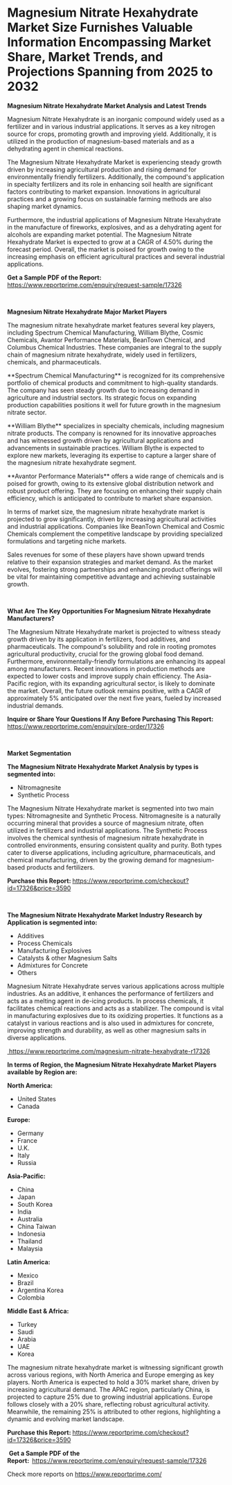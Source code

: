 <p><h1>Magnesium Nitrate Hexahydrate Market Size Furnishes Valuable Information Encompassing Market Share, Market Trends, and Projections Spanning from 2025 to 2032</h1></p><p><strong>Magnesium Nitrate Hexahydrate Market Analysis and Latest Trends</strong></p>
<p><p>Magnesium Nitrate Hexahydrate is an inorganic compound widely used as a fertilizer and in various industrial applications. It serves as a key nitrogen source for crops, promoting growth and improving yield. Additionally, it is utilized in the production of magnesium-based materials and as a dehydrating agent in chemical reactions.</p><p>The Magnesium Nitrate Hexahydrate Market is experiencing steady growth driven by increasing agricultural production and rising demand for environmentally friendly fertilizers. Additionally, the compound's application in specialty fertilizers and its role in enhancing soil health are significant factors contributing to market expansion. Innovations in agricultural practices and a growing focus on sustainable farming methods are also shaping market dynamics.</p><p>Furthermore, the industrial applications of Magnesium Nitrate Hexahydrate in the manufacture of fireworks, explosives, and as a dehydrating agent for alcohols are expanding market potential. The Magnesium Nitrate Hexahydrate Market is expected to grow at a CAGR of 4.50% during the forecast period. Overall, the market is poised for growth owing to the increasing emphasis on efficient agricultural practices and several industrial applications.</p></p>
<p><strong>Get a Sample PDF of the Report:&nbsp;</strong> <a href="https://www.reportprime.com/enquiry/request-sample/17326?utm_campaign=3178&utm_medium=2&utm_source=Github&utm_content=ia&utm_term=18032025&utm_id=magnesium-nitrate-hexahydrate">https://www.reportprime.com/enquiry/request-sample/17326</a></p>
<p>&nbsp;</p>
<p><strong>Magnesium Nitrate Hexahydrate Major Market Players</strong></p>
<p><p>The magnesium nitrate hexahydrate market features several key players, including Spectrum Chemical Manufacturing, William Blythe, Cosmic Chemicals, Avantor Performance Materials, BeanTown Chemical, and Columbus Chemical Industries. These companies are integral to the supply chain of magnesium nitrate hexahydrate, widely used in fertilizers, chemicals, and pharmaceuticals.</p><p>**Spectrum Chemical Manufacturing** is recognized for its comprehensive portfolio of chemical products and commitment to high-quality standards. The company has seen steady growth due to increasing demand in agriculture and industrial sectors. Its strategic focus on expanding production capabilities positions it well for future growth in the magnesium nitrate sector.</p><p>**William Blythe** specializes in specialty chemicals, including magnesium nitrate products. The company is renowned for its innovative approaches and has witnessed growth driven by agricultural applications and advancements in sustainable practices. William Blythe is expected to explore new markets, leveraging its expertise to capture a larger share of the magnesium nitrate hexahydrate segment.</p><p>**Avantor Performance Materials** offers a wide range of chemicals and is poised for growth, owing to its extensive global distribution network and robust product offering. They are focusing on enhancing their supply chain efficiency, which is anticipated to contribute to market share expansion.</p><p>In terms of market size, the magnesium nitrate hexahydrate market is projected to grow significantly, driven by increasing agricultural activities and industrial applications. Companies like BeanTown Chemical and Cosmic Chemicals complement the competitive landscape by providing specialized formulations and targeting niche markets.</p><p>Sales revenues for some of these players have shown upward trends relative to their expansion strategies and market demand. As the market evolves, fostering strong partnerships and enhancing product offerings will be vital for maintaining competitive advantage and achieving sustainable growth.</p></p>
<p>&nbsp;</p>
<p><strong>What Are The Key Opportunities For Magnesium Nitrate Hexahydrate Manufacturers?</strong></p>
<p><p>The Magnesium Nitrate Hexahydrate market is projected to witness steady growth driven by its application in fertilizers, food additives, and pharmaceuticals. The compound's solubility and role in rooting promotes agricultural productivity, crucial for the growing global food demand. Furthermore, environmentally-friendly formulations are enhancing its appeal among manufacturers. Recent innovations in production methods are expected to lower costs and improve supply chain efficiency. The Asia-Pacific region, with its expanding agricultural sector, is likely to dominate the market. Overall, the future outlook remains positive, with a CAGR of approximately 5% anticipated over the next five years, fueled by increased industrial demands.</p></p>
<p><strong>Inquire or Share Your Questions If Any Before Purchasing This Report:</strong> <a href="https://www.reportprime.com/enquiry/pre-order/17326?utm_campaign=3178&utm_medium=2&utm_source=Github&utm_content=ia&utm_term=18032025&utm_id=magnesium-nitrate-hexahydrate">https://www.reportprime.com/enquiry/pre-order/17326</a></p>
<p>&nbsp;</p>
<p><strong>Market Segmentation</strong></p>
<p><strong>The Magnesium Nitrate Hexahydrate Market Analysis by types is segmented into:</strong></p>
<p><ul><li>Nitromagnesite</li><li>Synthetic Process</li></ul></p>
<p><p>The Magnesium Nitrate Hexahydrate market is segmented into two main types: Nitromagnesite and Synthetic Process. Nitromagnesite is a naturally occurring mineral that provides a source of magnesium nitrate, often utilized in fertilizers and industrial applications. The Synthetic Process involves the chemical synthesis of magnesium nitrate hexahydrate in controlled environments, ensuring consistent quality and purity. Both types cater to diverse applications, including agriculture, pharmaceuticals, and chemical manufacturing, driven by the growing demand for magnesium-based products and fertilizers.</p></p>
<p><strong>Purchase this Report:&nbsp;</strong><a href="https://www.reportprime.com/checkout?id=17326&price=3590&utm_campaign=3178&utm_medium=2&utm_source=Github&utm_content=ia&utm_term=18032025&utm_id=magnesium-nitrate-hexahydrate">https://www.reportprime.com/checkout?id=17326&price=3590</a></p>
<p>&nbsp;</p>
<p><strong>The Magnesium Nitrate Hexahydrate Market Industry Research by Application is segmented into:</strong></p>
<p><ul><li>Additives</li><li>Process Chemicals</li><li>Manufacturing Explosives</li><li>Catalysts & other Magnesium Salts</li><li>Admixtures for Concrete</li><li>Others</li></ul></p>
<p><p>Magnesium Nitrate Hexahydrate serves various applications across multiple industries. As an additive, it enhances the performance of fertilizers and acts as a melting agent in de-icing products. In process chemicals, it facilitates chemical reactions and acts as a stabilizer. The compound is vital in manufacturing explosives due to its oxidizing properties. It functions as a catalyst in various reactions and is also used in admixtures for concrete, improving strength and durability, as well as other magnesium salts in diverse applications.</p></p>
<p><a href="https://www.reportprime.com/magnesium-nitrate-hexahydrate-r17326?utm_campaign=3178&utm_medium=2&utm_source=Github&utm_content=ia&utm_term=18032025&utm_id=magnesium-nitrate-hexahydrate">&nbsp;https://www.reportprime.com/magnesium-nitrate-hexahydrate-r17326</a></p>
<p><strong>In terms of Region, the Magnesium Nitrate Hexahydrate Market Players available by Region are:</strong></p>
<p>
    <p> <strong> North America: </strong>
        <ul>
            <li>United States</li>
            <li>Canada</li>
        </ul>
        </p> 
    <p> <strong> Europe: </strong>
        <ul>
            <li>Germany</li>
            <li>France</li>
            <li>U.K.</li>
            <li>Italy</li>
            <li>Russia</li>
        </ul>
        </p> 
    <p> <strong> Asia-Pacific: </strong>
        <ul>
            <li>China</li>
            <li>Japan</li>
            <li>South Korea</li>
            <li>India</li>
            <li>Australia</li>
            <li>China Taiwan</li>
            <li>Indonesia</li>
            <li>Thailand</li>
            <li>Malaysia</li>
        </ul>
        </p> 
    <p> <strong> Latin America: </strong>
        <ul>
            <li>Mexico</li>
            <li>Brazil</li>
            <li>Argentina Korea</li>
            <li>Colombia</li>
        </ul>
        </p> 
    <p> <strong> Middle East & Africa: </strong>
        <ul>
            <li>Turkey</li>
            <li>Saudi</li>
            <li>Arabia</li>
            <li>UAE</li>
            <li>Korea</li>
        </ul>
    </p>
    </p>
<p><p>The magnesium nitrate hexahydrate market is witnessing significant growth across various regions, with North America and Europe emerging as key players. North America is expected to hold a 30% market share, driven by increasing agricultural demand. The APAC region, particularly China, is projected to capture 25% due to growing industrial applications. Europe follows closely with a 20% share, reflecting robust agricultural activity. Meanwhile, the remaining 25% is attributed to other regions, highlighting a dynamic and evolving market landscape.</p></p>
<p><strong>Purchase this Report: </strong><a href="https://www.reportprime.com/checkout?id=17326&price=3590&utm_campaign=3178&utm_medium=2&utm_source=Github&utm_content=ia&utm_term=18032025&utm_id=magnesium-nitrate-hexahydrate">https://www.reportprime.com/checkout?id=17326&price=3590</a></p>
<p>&nbsp;<strong>Get a Sample PDF of the Report:&nbsp;&nbsp;</strong><a href="https://www.reportprime.com/enquiry/request-sample/17326?utm_campaign=3178&utm_medium=2&utm_source=Github&utm_content=ia&utm_term=18032025&utm_id=magnesium-nitrate-hexahydrate">https://www.reportprime.com/enquiry/request-sample/17326</a></p>
<p><strong></strong></p>
<p>Check more reports on <a href="https://www.reportprime.com/?utm_campaign=3178&utm_medium=2&utm_source=Github&utm_content=ia&utm_term=18032025&utm_id=magnesium-nitrate-hexahydrate">https://www.reportprime.com/</a></p>